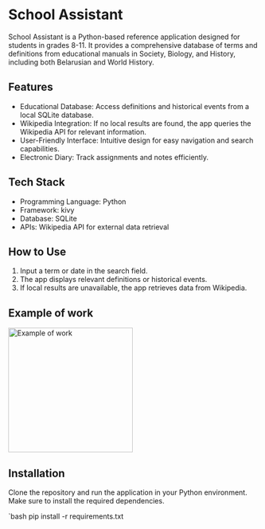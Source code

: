 # School Assistant

School Assistant is a Python-based reference application designed for students in grades 8-11. It provides a comprehensive database of terms and definitions from educational manuals in Society, Biology, and History, including both Belarusian and World History. 

## Features

- Educational Database: Access definitions and historical events from a local SQLite database.
- Wikipedia Integration: If no local results are found, the app queries the Wikipedia API for relevant information.
- User-Friendly Interface: Intuitive design for easy navigation and search capabilities.
- Electronic Diary: Track assignments and notes efficiently.

## Tech Stack

- Programming Language: Python
- Framework: kivy
- Database: SQLite
- APIs: Wikipedia API for external data retrieval

## How to Use

1. Input a term or date in the search field.
2. The app displays relevant definitions or historical events.
3. If local results are unavailable, the app retrieves data from Wikipedia.

## Example of work

<img src="res/example.gif" alt="Example of work" width="250">

## Installation

Clone the repository and run the application in your Python environment. Make sure to install the required dependencies.

`bash
pip install -r requirements.txt
